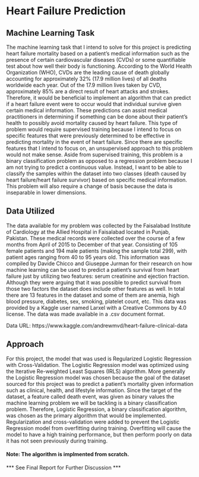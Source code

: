 <html>
<body>
  <h1>Heart Failure Prediction</h1>
  <h2>Machine Learning Task</h2>
  <p>
    The machine learning task that I intend to solve for this project is predicting heart failure 
    mortality based on a patient’s medical information such as the presence of certain cardiovascular 
    diseases (CVDs) or some quantifiable test about how well their body is functioning. According 
    to the World Health Organization (WHO), CVDs are the leading cause of death globally 
    accounting for approximately 32% (17.9 million lives) of all deaths worldwide each year. Out of 
    the 17.9 million lives taken by CVD, approximately 85% are a direct result of heart attacks and 
    strokes. Therefore, it would be beneficial to implement an algorithm that can predict if a heart 
    failure event were to occur would that individual survive given certain medical information. 
    These predictions can assist medical practitioners in determining if something can be done about 
    their patient’s health to possibly avoid mortality caused by heart failure.  
    This type of problem would require supervised training because I intend to focus on 
    specific features that were previously determined to be effective in predicting mortality in the 
    event of heart failure. Since there are specific features that I intend to focus on, an unsupervised 
    approach to this problem would not make sense. Aside from supervised training, this problem is 
    a binary classification problem as opposed to a regression problem because I am not trying to 
    predict a continuous value. Instead, I want to be able to classify the samples within the dataset 
    into two classes (death caused by heart failure/heart failure survivor) based on specific medical 
    information. This problem will also require a change of basis because the data is inseparable in 
    lower dimensions.
  </p>
  <h2>Data Utilized</h2>
  <p>
    The data available for my problem was collected by the Faisalabad Institute of 
    Cardiology at the Allied Hospital in Faisalabad located in Punjab, Pakistan. These medical 
    records were collected over the course of a few months from April of 2015 to December of that 
    year. Consisting of 105 female patients and 194 male patients (making the sample total 299), 
    with patient ages ranging from 40 to 95 years old. This information was compiled by Davide 
    Chicco and Giuseppe Jurman for their research on how machine learning can be used to predict a 
    patient’s survival from heart failure just by utilizing two features: serum creatinine and ejection 
    fraction. Although they were arguing that it was possible to predict survival from those two 
    factors the dataset does include other features as well. In total there are 13 features in the dataset 
    and some of them are anemia, high blood pressure, diabetes, sex, smoking, platelet count, etc. 
    This data was provided by a Kaggle user named Larxel with a Creative Commons by 4.0 license. 
    The data was made available in a .csv document format. 
  </p>
  <p>Data URL: https://www.kaggle.com/andrewmvd/heart-failure-clinical-data</p>
  <h2>Approach</h2>
  <p>
    For this project, the model that was used is Regularized Logistic Regression with Cross-Validation. The Logistic Regression model was optimized using the Iterative Re-weighted Least Squares (IRLS) algorithm. More generally the Logistic Regression model was chosen because the goal of the dataset sourced for this project was to predict a patient’s mortality given information such as clinical, health, and lifestyle information. Since the target of the dataset, a feature called death event, was given as binary values the machine learning problem we will be tackling is a binary classification problem. Therefore, Logistic Regression, a binary classification algorithm, was chosen as the primary algorithm that would be implemented. Regularization and cross-validation were added to prevent the Logistic Regression model from overfitting during training. Overfitting will cause the model to have a high training performance, but then perform poorly on data it has not seen previously during training.
  </p>
  <h4>Note: The algorithm is implmented from scratch.</h4>
  <p>*** See Final Report for Further Discussion ***</p>
</body>
</html>
